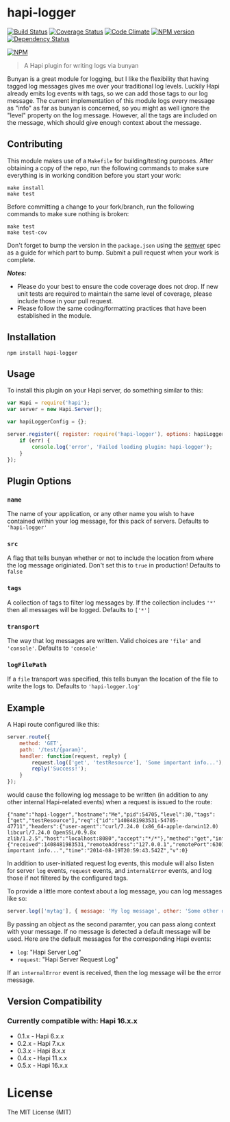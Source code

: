 # hapi-logger

[![Build Status](https://secure.travis-ci.org/mac-/hapi-logger.png)](http://travis-ci.org/mac-/hapi-logger)
[![Coverage Status](https://coveralls.io/repos/mac-/hapi-logger/badge.png)](https://coveralls.io/r/mac-/hapi-logger)
[![Code Climate](https://codeclimate.com/github/mac-/hapi-logger.png)](https://codeclimate.com/github/mac-/hapi-logger)
[![NPM version](https://badge.fury.io/js/hapi-logger.png)](http://badge.fury.io/js/hapi-logger)
[![Dependency Status](https://david-dm.org/mac-/hapi-logger.png)](https://david-dm.org/mac-/hapi-logger)

[![NPM](https://nodei.co/npm/hapi-logger.png?downloads=true&stars=true)](https://nodei.co/npm/hapi-logger/)

> A Hapi plugin for writing logs via bunyan

Bunyan is a great module for logging, but I like the flexibility that having tagged log messages gives me over your traditional log levels. Luckily Hapi already emits log events with tags, so we can add those tags to our log message. The current implementation of this module logs every message as "info" as far as bunyan is concerned, so you might as well ignore the "level" property on the log message. However, all the tags are included on the message, which should give enough context about the message.

## Contributing

This module makes use of a `Makefile` for building/testing purposes. After obtaining a copy of the repo, run the following commands to make sure everything is in working condition before you start your work:

	make install
	make test

Before committing a change to your fork/branch, run the following commands to make sure nothing is broken:

	make test
	make test-cov

Don't forget to bump the version in the `package.json` using the [semver](http://semver.org/spec/v2.0.0.html) spec as a guide for which part to bump. Submit a pull request when your work is complete.

***Notes:***
* Please do your best to ensure the code coverage does not drop. If new unit tests are required to maintain the same level of coverage, please include those in your pull request.
* Please follow the same coding/formatting practices that have been established in the module.

## Installation

	npm install hapi-logger

## Usage

To install this plugin on your Hapi server, do something similar to this:

```js
var Hapi = require('hapi');
var server = new Hapi.Server();

var hapiLoggerConfig = {};

server.register({ register: require('hapi-logger'), options: hapiLoggerConfig }, function(err) {
	if (err) {
		console.log('error', 'Failed loading plugin: hapi-logger');
	}
});
```

## Plugin Options

### `name`

The name of your application, or any other name you wish to have contained within your log message, for this pack of servers. Defaults to `'hapi-logger'`

### `src`

A flag that tells bunyan whether or not to include the location from where the log message originiated. Don't set this to `true` in production! Defaults to `false`

### `tags`

A collection of tags to filter log messages by. If the collection includes `'*'` then all messages will be logged. Defaults to `['*']`

### `transport`

The way that log messages are written. Valid choices are `'file'` and `'console'`. Defaults to `'console'`

### `logFilePath`

If a `file` transport was specified, this tells bunyan the location of the file to write the logs to. Defaults to `'hapi-logger.log'`


## Example

A Hapi route configured like this:

```js
server.route({
	method: 'GET',
	path: '/test/{param}',
	handler: function(request, reply) {
		request.log(['get', 'testResource'], 'Some important info...');
		reply('Success!');
	}
});
```

would cause the following log message to be written (in addition to any other internal Hapi-related events) when a request is issued to the route:

```
{"name":"hapi-logger","hostname":"Me","pid":54705,"level":30,"tags":["get","testResource"],"req":{"id":"1408481983531-54705-47711","headers":{"user-agent":"curl/7.24.0 (x86_64-apple-darwin12.0) libcurl/7.24.0 OpenSSL/0.9.8x zlib/1.2.5","host":"localhost:8080","accept":"*/*"},"method":"get","info":{"received":1408481983531,"remoteAddress":"127.0.0.1","remotePort":63014,"referrer":"","host":"localhost:8080"},"path":"/test/1234"},"msg":"Some important info...","time":"2014-08-19T20:59:43.542Z","v":0}
```
In addition to user-initiated request log events, this module will also listen for server `log` events, `request` events, and `internalError` events, and log those if not filtered by the configured tags.

To provide a little more context about a log message, you can log messages like so:

```js
server.log(['mytag'], { message: 'My log message', other: 'Some other data' });
```

By passing an object as the second paramter, you can pass along context with your message. If no message is detected a default message will be used. Here are the default messages for the corresponding Hapi events:

* `log`: "Hapi Server Log"
* `request`: "Hapi Server Request Log"

If an `internalError` event is received, then the log message will be the error message.


## Version Compatibility

### Currently compatible with: Hapi 16.x.x

* 0.1.x - Hapi 6.x.x
* 0.2.x - Hapi 7.x.x
* 0.3.x - Hapi 8.x.x
* 0.4.x - Hapi 11.x.x
* 0.5.x - Hapi 16.x.x

# License

The MIT License (MIT)